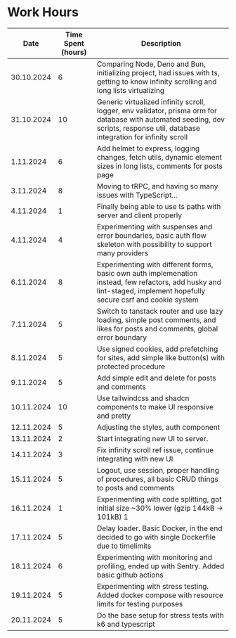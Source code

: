 # Work Hours

| Date       | Time Spent (hours) | Description                                                                                                                                                                      |
| ---------- | ------------------ | -------------------------------------------------------------------------------------------------------------------------------------------------------------------------------- |
| 30.10.2024 | 6                  | Comparing Node, Deno and Bun, initializing project, had issues with ts, getting to know infinity scrolling and long lists virtualizing                                           |
| 31.10.2024 | 10                 | Generic virtualized infinity scroll, logger, env validator, prisma orm for database with automated seeding, dev scripts, response util, database integration for infinity scroll |
| 1.11.2024  | 6                  | Add helmet to express, logging changes, fetch utils, dynamic element sizes in long lists, comments for posts page                                                                |
| 3.11.2024  | 8                  | Moving to tRPC, and having so many issues with TypeScript...                                                                                                                     |
| 4.11.2024  | 1                  | Finally being able to use ts paths with server and client properly                                                                                                               |
| 4.11.2024  | 4                  | Experimenting with suspenses and error boundaries, basic auth flow skeleton with possibility to support many providers                                                           |
| 6.11.2024  | 8                  | Experimenting with different forms, basic own auth implemenation instead, few refactors, add husky and lint-staged, implement hopefully secure csrf and cookie system            |
| 7.11.2024  | 5                  | Switch to tanstack router and use lazy loading, simple post comments, and likes for posts and comments, global error boundary                                                    |
| 8.11.2024  | 5                  | Use signed cookies, add prefetching for sites, add simple like button(s) with protected procedure                                                                                |
| 9.11.2024  | 5                  | Add simple edit and delete for posts and comments                                                                                                                                |
| 10.11.2024 | 10                 | Use tailwindcss and shadcn components to make UI responsive and pretty                                                                                                           |
| 12.11.2024 | 5                  | Adjusting the styles, auth component                                                                                                                                             |
| 13.11.2024 | 2                  | Start integrating new UI to server.                                                                                                                                              |
| 14.11.2024 | 3                  | Fix infinity scroll ref issue, continue integrating with new UI                                                                                                                  |
| 15.11.2024 | 5                  | Logout, use session, proper handling of procedures, all basic CRUD things to posts and comments                                                                                  |
| 16.11.2024 | 1                  | Experimenting with code splitting, got initial size ~30% lower (gzip 144kB -> 101kB) 1                                                                                           |
| 17.11.2024 | 5                  | Delay loader. Basic Docker, in the end decided to go with single Dockerfile due to timelimits                                                                                    |
| 18.11.2024 | 6                  | Experimenting with monitoring and profiling, ended up with Sentry. Added basic github actions                                                                                    |
| 19.11.2024 | 5                  | Experimenting with stress testing. Added docker compose with resource limits for testing purposes                                                                                |
| 20.11.2024 | 5                  | Do the base setup for stress tests with k6 and typescript                                                                                                                        |
